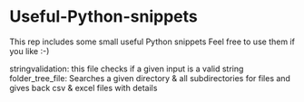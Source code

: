 # Useful-Python-snippets
This rep includes some small useful Python snippets
Feel free to use them if you like :-)

stringvalidation:   this file checks if a given input is a valid string
folder_tree_file:   Searches a given directory & all subdirectories for files and gives back csv & excel files with details
